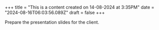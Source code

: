 +++
title = "This is a content created on 14-08-2024 at 3:35PM"
date = "2024-08-16T06:03:56.089Z"
draft = false
+++

  Prepare the presentation slides for the client.
        